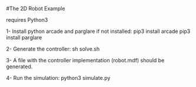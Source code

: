 #The 2D Robot Example

requires Python3

1- Install python arcade and parglare if not installed:
pip3 install arcade
pip3 install parglare

2- Generate the controller:
sh solve.sh

3- A file with the controller implementation (robot.mdf) should be generated.

4- Run the simulation:
python3 simulate.py